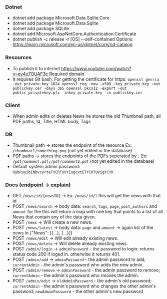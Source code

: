 ﻿### Dotnet
- dotnet add package Microsoft.Data.Sqlite.Core
- dotnet add package Microsoft.Data.Sqlite
- dotnet add package SQLite
- dotnet add Microsoft.AspNetCore.Authentication.Certificate
- dotnet publish -c release -r [OS] --self-contained
 Options: https://learn.microsoft.com/en-us/dotnet/core/rid-catalog

### Resources
- To publish it to internet https://www.youtube.com/watch?v=ey4u7OUAF3c  Required domain
- It requires Git bash. For getting the certificate for https: `openssl genrsa -out private.key 1024
openssl req -new -x509 -key private.key -out publickey.cer -days 365
openssl pkcs12 -export -out public_privatekey.pfx -inkey private.key -in publickey.cer`

### Client
- When admin edits or deletes News he stores the old Thumbnail path, all PDF paths, Id, Title, HTML body, Tags

### DB
- Thumbnail path -> stores the endpoint of the resource Ex: `/thumbnail/something.png` (not yet edited in the database)
- PDF paths -> stores the endpoints of the PDFs seperated by `;` Ex: `/pdf/comment.pdf;/pdf/comment2.pdf` (not yet edited in the database)
- Default system admin password: `UybRuyibINbvcyrteTYCRTUVYIugcxtETYCRTUVigYCYR`

### Docs (endpoint -> explain)
- GET `/news/id/{newsID}` -> Ex: `/news/id/1` this will get the news with that id
- POST `/news/search` -> body data: `search`, `tags`, `page`, `post_authors` and `amount` for the this will return a map with one key that points to a list of all News that contain any of the data given.
- POST `/news` -> Will create a new news.
- POST `/news/latest` -> body data: `page` and `amount` -> again list of the news in {"News": [{...}, {...}]}
- POST `/news/edit` -> Will edit already existing news.
- POST `/news/delete` -> Will delete already existing news.
- POST `/admin/login` -> `adminPassword` - the password to login; returns status code 200 if loged in. otherwise it returns 401.
- POST `/admin/add` -> `adminPassword` - the admin password to add; `currentAdmin` - the admin's password who adds the new admin.
- POST `/admin/remove` -> `adminPassword` - the admin password to remove; `currentAdmin` - the admin's password who rmoves the admin.
- POST `/admin/edit` -> `oldAdminPassword` - the admin's old password; `currentAdmin` - the admin's password who changes the other admin's password; `newAdminPassword` - the other admin's new password